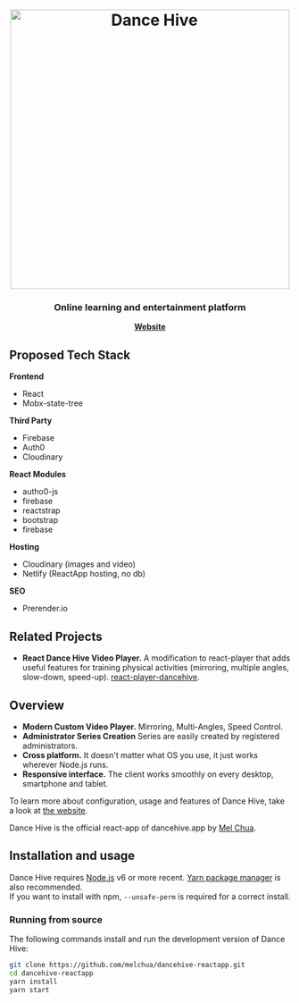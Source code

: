 <h1 align="center">
	<img
		width="500"
		alt="Dance Hive"
		src="https://raw.githubusercontent.com/melchua/dancehive-reactapp/master/design_assets/dh-logobox.png">
</h1>

<h3 align="center">
	Online learning and entertainment platform
</h3>

<p align="center">
	<strong>
		<a href="https://dancehive.app/">Website</a>
	</strong>
</p>

## Proposed Tech Stack

**Frontend**
* React 
* Mobx-state-tree

**Third Party**
* Firebase
* Auth0
* Cloudinary

**React Modules**
* autho0-js
* firebase
* reactstrap
* bootstrap
* firebase

**Hosting**
* Cloudinary (images and video)
* Netlify (ReactApp hosting, no db)

**SEO**
* Prerender.io

## Related Projects

* **React Dance Hive Video Player.** A modification to react-player that adds useful features for training physical activities (mirroring, multiple angles, slow-down, speed-up). 
[react-player-dancehive](https://github.com/melchua/dh-video-player).


## Overview

* **Modern Custom Video Player.** Mirroring, Multi-Angles, Speed Control.
* **Administrator Series Creation** Series are easily created by registered administrators.
* **Cross platform.** It doesn't matter what OS you use, it just works wherever Node.js runs.
* **Responsive interface.** The client works smoothly on every desktop, smartphone and tablet.

To learn more about configuration, usage and features of Dance Hive, take a look at [the website](https://dancehive.app).

Dance Hive is the official react-app of dancehive.app by [Mel Chua](https://github.com/melchua).

## Installation and usage

Dance Hive requires [Node.js](https://nodejs.org/) v6 or more recent.
[Yarn package manager](https://yarnpkg.com/) is also recommended.  
If you want to install with npm, `--unsafe-perm` is required for a correct install.

### Running from source

The following commands install and run the development version of Dance Hive:

```sh
git clone https://github.com/melchua/dancehive-reactapp.git
cd dancehive-reactapp
yarn install
yarn start
```
